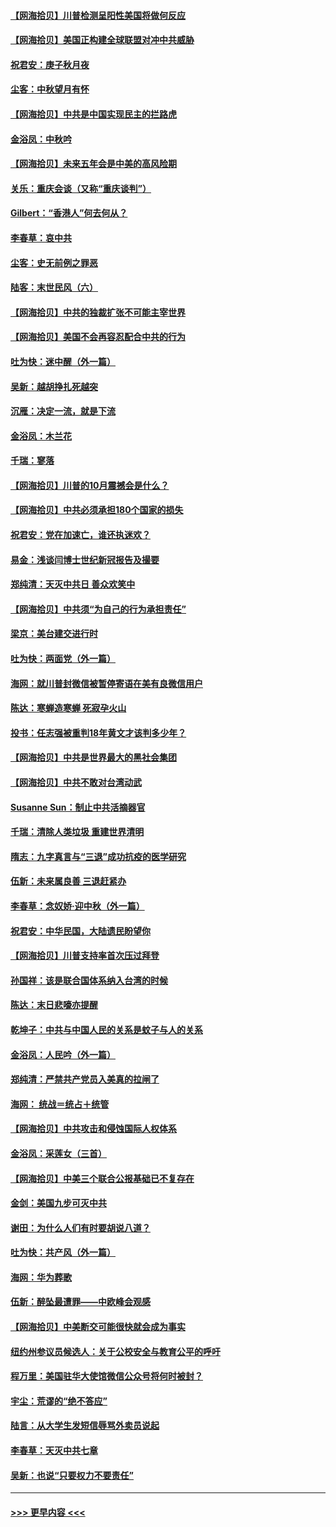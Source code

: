 #### [【网海拾贝】川普检测呈阳性美国将做何反应](../pages/nsc993/n12449042.md?t=10031202) 
#### [【网海拾贝】美国正构建全球联盟对冲中共威胁](../pages/nsc993/n12446580.md?t=10031202) 
#### [祝君安：庚子秋月夜](../pages/nsc993/n12445870.md?t=10031202) 
#### [尘客：中秋望月有怀](../pages/nsc993/n12444632.md?t=10031202) 
#### [【网海拾贝】中共是中国实现民主的拦路虎](../pages/nsc993/n12443573.md?t=10031202) 
#### [金浴凤：中秋吟](../pages/nsc993/n12441773.md?t=10031202) 
#### [【网海拾贝】未来五年会是中美的高风险期](../pages/nsc993/n12440760.md?t=10031202) 
#### [关乐：重庆会谈（又称“重庆谈判”）](../pages/nsc993/n12437525.md?t=10031202) 
#### [Gilbert：“香港人”何去何从？](../pages/nsc993/n12435894.md?t=10031202) 
#### [李春草：哀中共](../pages/nsc993/n12435874.md?t=10031202) 
#### [尘客：史无前例之罪恶](../pages/nsc993/n12435762.md?t=10031202) 
#### [陆客：末世民风（六）](../pages/nsc993/n12435354.md?t=10031202) 
#### [【网海拾贝】中共的独裁扩张不可能主宰世界](../pages/nsc993/n12435151.md?t=10031202) 
#### [【网海拾贝】美国不会再容忍配合中共的行为](../pages/nsc993/n12433808.md?t=10031202) 
#### [吐为快：迷中醒（外一篇）](../pages/nsc993/n12433585.md?t=10031202) 
#### [吴新：越胡挣扎死越突](../pages/nsc993/n12433562.md?t=10031202) 
#### [沉雁：决定一流，就是下流](../pages/nsc993/n12432128.md?t=10031202) 
#### [金浴凤：木兰花](../pages/nsc993/n12432124.md?t=10031202) 
#### [千瑞：寥落](../pages/nsc993/n12432071.md?t=10031202) 
#### [【网海拾贝】川普的10月震撼会是什么？](../pages/nsc993/n12431624.md?t=10031202) 
#### [【网海拾贝】中共必须承担180个国家的损失](../pages/nsc993/n12428893.md?t=10031202) 
#### [祝君安：党在加速亡，谁还执迷欢？](../pages/nsc993/n12428652.md?t=10031202) 
#### [易金：浅谈闫博士世纪新冠报告及撮要](../pages/nsc993/n12426822.md?t=10031202) 
#### [郑纯清：天灭中共日 善众欢笑中](../pages/nsc993/n12426784.md?t=10031202) 
#### [【网海拾贝】中共须“为自己的行为承担责任”](../pages/nsc993/n12426067.md?t=10031202) 
#### [梁京：美台建交进行时](../pages/nsc993/n12424066.md?t=10031202) 
#### [吐为快：两面党（外一篇）](../pages/nsc993/n12424043.md?t=10031202) 
#### [海网：就川普封微信被暂停寄语在美有良微信用户](../pages/nsc993/n12424021.md?t=10031202) 
#### [陈达：寒蝉造寒蝉 死寂孕火山](../pages/nsc993/n12423958.md?t=10031202) 
#### [投书：任志强被重判18年黄文才该判多少年？](../pages/nsc993/n12423672.md?t=10031202) 
#### [【网海拾贝】中共是世界最大的黑社会集团](../pages/nsc993/n12423543.md?t=10031202) 
#### [【网海拾贝】中共不敢对台湾动武](../pages/nsc993/n12421418.md?t=10031202) 
#### [Susanne Sun：制止中共活摘器官](../pages/nsc993/n12419654.md?t=10031202) 
#### [千瑞：清除人类垃圾 重建世界清明](../pages/nsc993/n12419414.md?t=10031202) 
#### [隋志：九字真言与“三退”成功抗疫的医学研究](../pages/nsc993/n12419248.md?t=10031202) 
#### [伍新：未来属良善 三退赶紧办](../pages/nsc993/n12418496.md?t=10031202) 
#### [李春草：念奴娇·迎中秋（外一篇）](../pages/nsc993/n12418465.md?t=10031202) 
#### [祝君安：中华民国，大陆遗民盼望你](../pages/nsc993/n12418089.md?t=10031202) 
#### [【网海拾贝】川普支持率首次压过拜登](../pages/nsc993/n12418050.md?t=10031202) 
#### [孙国祥：该是联合国体系纳入台湾的时候](../pages/nsc993/n12417369.md?t=10031202) 
#### [陈达：末日悲嚎亦提醒](../pages/nsc993/n12416736.md?t=10031202) 
#### [乾坤子：中共与中国人民的关系是蚊子与人的关系](../pages/nsc993/n12416632.md?t=10031202) 
#### [金浴凤：人民吟（外一篇）](../pages/nsc993/n12416567.md?t=10031202) 
#### [郑纯清：严禁共产党员入美真的拉闸了](../pages/nsc993/n12416550.md?t=10031202) 
#### [海网： 统战＝统占＋统管](../pages/nsc993/n12416404.md?t=10031202) 
#### [【网海拾贝】中共攻击和侵蚀国际人权体系](../pages/nsc993/n12416250.md?t=10031202) 
#### [金浴凤：采莲女（三首）](../pages/nsc993/n12415517.md?t=10031202) 
#### [【网海拾贝】中美三个联合公报基础已不复存在](../pages/nsc993/n12415054.md?t=10031202) 
#### [金剑：美国九步可灭中共](../pages/nsc993/n12413183.md?t=10031202) 
#### [谢田：为什么人们有时要胡说八道？](../pages/nsc993/n12411861.md?t=10031202) 
#### [吐为快：共产风（外一篇）](../pages/nsc993/n12411761.md?t=10031202) 
#### [海网：华为葬歌](../pages/nsc993/n12410381.md?t=10031202) 
#### [伍新：醉坠最遭罪——中欧峰会观感](../pages/nsc993/n12410364.md?t=10031202) 
#### [【网海拾贝】中美断交可能很快就会成为事实](../pages/nsc993/n12409495.md?t=10031202) 
#### [纽约州参议员候选人：关于公校安全与教育公平的呼吁](../pages/nsc993/n12409228.md?t=10031202) 
#### [程万里：美国驻华大使馆微信公众号将何时被封？](../pages/nsc993/n12407397.md?t=10031202) 
#### [宇尘：荒谬的“绝不答应”](../pages/nsc993/n12407360.md?t=10031202) 
#### [陆言：从大学生发短信辱骂外卖员说起](../pages/nsc993/n12407285.md?t=10031202) 
#### [李春草：天灭中共七章](../pages/nsc993/n12406988.md?t=10031202) 
#### [吴新：也说“只要权力不要责任”](../pages/nsc993/n12406966.md?t=10031202) 

----
#### [ >>> 更早内容 <<< ](../indexes/nsc993-earlier.md)

